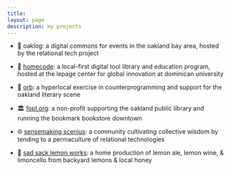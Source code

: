 ```yaml
---
title:
layout: page
description: my projects
---
```


- 🌳 oaklog: a digital commons for events in the oakland bay area, hosted by the relational tech project

- 📖 [homecode](https://www.globalinnovation.info/): a local-first digital tool library and education program, hosted at the lepage center for global innovation at dominican university

- 🔮 [orb](https://www.oaklandreviewofbooks.org/): a hyperlocal exercise in counterprogramming and support for the oakland literary scene

- 🏛️ [fopl.org](https://fopl.org): a non-profit supporting the oakland public library and running the bookmark bookstore downtown

- 🌐 [sensemaking scenius](https://welcome.scenius.space): a community cultivating collective wisdom by tending to a permaculture of relational technologies

- 🍋 [sad sack lemon works](/lemonworks): a home production of lemon ale, lemon wine, & limoncello from backyard lemons & local honey     
